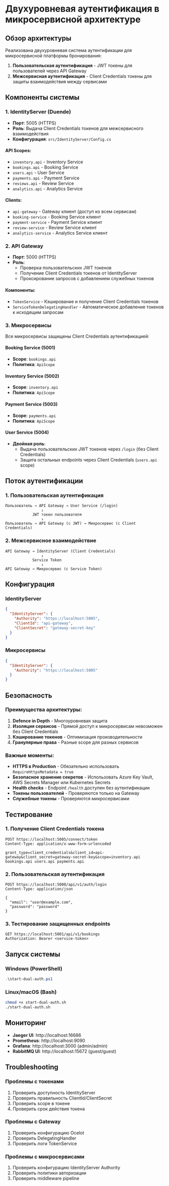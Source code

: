 # Двухуровневая аутентификация в микросервисной архитектуре

## Обзор архитектуры

Реализована двухуровневая система аутентификации для микросервисной платформы бронирования:

1. **Пользовательская аутентификация** - JWT токены для пользователей через API Gateway
2. **Межсервисная аутентификация** - Client Credentials токены для защиты взаимодействия между сервисами

## Компоненты системы

### 1. IdentityServer (Duende)
- **Порт**: 5005 (HTTPS)
- **Роль**: Выдача Client Credentials токенов для межсервисного взаимодействия
- **Конфигурация**: `src/IdentityServer/Config.cs`

#### API Scopes:
- `inventory.api` - Inventory Service
- `bookings.api` - Booking Service  
- `users.api` - User Service
- `payments.api` - Payment Service
- `reviews.api` - Review Service
- `analytics.api` - Analytics Service

#### Clients:
- `api-gateway` - Gateway клиент (доступ ко всем сервисам)
- `booking-service` - Booking Service клиент
- `payment-service` - Payment Service клиент
- `review-service` - Review Service клиент
- `analytics-service` - Analytics Service клиент

### 2. API Gateway
- **Порт**: 5000 (HTTPS)
- **Роль**: 
  - Проверка пользовательских JWT токенов
  - Получение Client Credentials токенов от IdentityServer
  - Проксирование запросов с добавлением служебных токенов

#### Компоненты:
- `TokenService` - Кэширование и получение Client Credentials токенов
- `ServiceTokenDelegatingHandler` - Автоматическое добавление токенов к исходящим запросам

### 3. Микросервисы
Все микросервисы защищены Client Credentials аутентификацией:

#### Booking Service (5001)
- **Scope**: `bookings.api`
- **Политика**: `ApiScope`

#### Inventory Service (5002)  
- **Scope**: `inventory.api`
- **Политика**: `ApiScope`

#### Payment Service (5003)
- **Scope**: `payments.api`
- **Политика**: `ApiScope`

#### User Service (5004)
- **Двойная роль**:
  - Выдача пользовательских JWT токенов через `/login` (без Client Credentials)
  - Защита остальных endpoints через Client Credentials (`users.api` scope)

## Поток аутентификации

### 1. Пользовательская аутентификация
```
Пользователь → API Gateway → User Service (/login)
                ↓
            JWT токен пользователя
                ↓
Пользователь → API Gateway (с JWT) → Микросервис (с Client Credentials)
```

### 2. Межсервисное взаимодействие
```
API Gateway → IdentityServer (Client Credentials)
                ↓
            Service Token
                ↓
API Gateway → Микросервис (с Service Token)
```

## Конфигурация

### IdentityServer
```json
{
  "IdentityServer": {
    "Authority": "https://localhost:5005",
    "ClientId": "api-gateway",
    "ClientSecret": "gateway-secret-key"
  }
}
```

### Микросервисы
```json
{
  "IdentityServer": {
    "Authority": "https://localhost:5005"
  }
}
```

## Безопасность

### Преимущества архитектуры:
1. **Defence in Depth** - Многоуровневая защита
2. **Изоляция сервисов** - Прямой доступ к микросервисам невозможен без Client Credentials
3. **Кэширование токенов** - Оптимизация производительности
4. **Гранулярные права** - Разные scope для разных сервисов

### Важные моменты:
- **HTTPS в Production** - Обязательно использовать `RequireHttpsMetadata = true`
- **Безопасное хранение секретов** - Использовать Azure Key Vault, AWS Secrets Manager или Kubernetes Secrets
- **Health checks** - Endpoint `/health` доступен без аутентификации
- **Токены пользователей** - Проверяются только на Gateway
- **Служебные токены** - Проверяются микросервисами

## Тестирование

### 1. Получение Client Credentials токена
```http
POST https://localhost:5005/connect/token
Content-Type: application/x-www-form-urlencoded

grant_type=client_credentials&client_id=api-gateway&client_secret=gateway-secret-key&scope=inventory.api bookings.api users.api payments.api
```

### 2. Пользовательская аутентификация
```http
POST https://localhost:5000/api/v1/auth/login
Content-Type: application/json

{
  "email": "user@example.com",
  "password": "password"
}
```

### 3. Тестирование защищенных endpoints
```http
GET https://localhost:5001/api/v1/bookings
Authorization: Bearer <service-token>
```

## Запуск системы

### Windows (PowerShell)
```powershell
.\start-dual-auth.ps1
```

### Linux/macOS (Bash)
```bash
chmod +x start-dual-auth.sh
./start-dual-auth.sh
```

## Мониторинг

- **Jaeger UI**: http://localhost:16686
- **Prometheus**: http://localhost:9090  
- **Grafana**: http://localhost:3000 (admin/admin)
- **RabbitMQ UI**: http://localhost:15672 (guest/guest)

## Troubleshooting

### Проблемы с токенами
1. Проверить доступность IdentityServer
2. Проверить правильность ClientId/ClientSecret
3. Проверить scope в токене
4. Проверить срок действия токена

### Проблемы с Gateway
1. Проверить конфигурацию Ocelot
2. Проверить DelegatingHandler
3. Проверить логи TokenService

### Проблемы с микросервисами
1. Проверить конфигурацию IdentityServer Authority
2. Проверить политики авторизации
3. Проверить middleware pipeline
